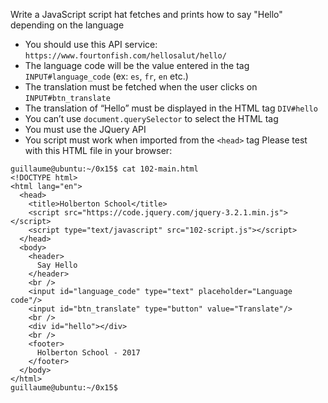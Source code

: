 Write a JavaScript script hat fetches and prints how to say "Hello" depending on the language
- You should use this API service: ```https://www.fourtonfish.com/hellosalut/hello/```
- The language code will be the value entered in the tag ```INPUT#language_code``` (ex: ```es```, ```fr```, ```en``` etc.)
- The translation must be fetched when the user clicks on ```INPUT#btn_translate```
- The translation of “Hello” must be displayed in the HTML tag ```DIV#hello```
- You can’t use ```document.querySelector``` to select the HTML tag
- You must use the JQuery API
- You script must work when imported from the ```<head>``` tag
Please test with this HTML file in your browser:
```
guillaume@ubuntu:~/0x15$ cat 102-main.html 
<!DOCTYPE html>
<html lang="en">
  <head>
    <title>Holberton School</title>
    <script src="https://code.jquery.com/jquery-3.2.1.min.js"></script>
    <script type="text/javascript" src="102-script.js"></script>
  </head>
  <body>
    <header> 
      Say Hello
    </header>
    <br />
    <input id="language_code" type="text" placeholder="Language code"/>
    <input id="btn_translate" type="button" value="Translate"/>
    <br />
    <div id="hello"></div>
    <br />
    <footer>
      Holberton School - 2017
    </footer>
  </body>
</html>
guillaume@ubuntu:~/0x15$
```

